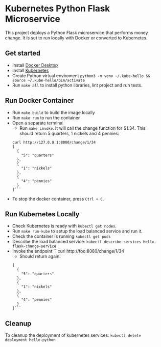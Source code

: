 # Kubernetes Python Flask Microservice
This project deploys a Python Flask microservice that performs money change. It is set to run locally with Docker or converted to Kubernetes.

## Get started
- Install [Docker Desktop](https://www.docker.com/products/docker-desktop)
- Install [Kubernetes](https://www.youtube.com/watch?v=MyNnVurtSf0&ab_channel=Simplilearn)
- Create Python virtual enviroment ```python3 -m venv ~/.kube-hello && source ~/.kube-hello/bin/activate```
- Run ```make all``` to install python libraries, lint project and run tests.

## Run Docker Container
- Run ```make build``` to build the image locally
- Run ```make run``` to run the container
- Open a separate terminal
  - Run ```make invoke```. It will call the change function for $1.34.
  This should return 5 quarters, 1 nickels and 4 pennies:
  ```
  curl http://127.0.0.1:8080/change/1/34
  [
    {
      "5": "quarters"
    }, 
    {
      "1": "nickels"
    }, 
    {
      "4": "pennies"
    }
  ]```
- To stop the docker container, press ```Ctrl + C```.

## Run Kubernetes Locally
- Check Kubernetes is ready with ```kubectl get nodes```.
- Run ```make run-kube``` to setup the load balanced service and run it.
- Check the container is running ```kubectl get pods```
- Describe the load balanced service: ```kubectl describe services hello-flask-change-service```
- Invoke the endpoint ```curl http://foo:8080/change/1/34
  - Should return again:
  ```
  [
    {
      "5": "quarters"
    }, 
    {
      "1": "nickels"
    }, 
    {
      "4": "pennies"
    }
  ]```
  
## Cleanup
To cleanup the deployment of kubernetes services: ```kubectl delete deployment hello-python```
